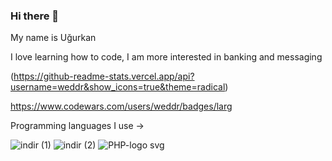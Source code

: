 ### Hi there 👋
My name is Uğurkan

I love learning how to code, I am more interested in banking and messaging 

(https://github-readme-stats.vercel.app/api?username=weddr&show_icons=true&theme=radical)

https://www.codewars.com/users/weddr/badges/larg

Programming languages I use -> 

![indir (1)](https://user-images.githubusercontent.com/85494297/235372697-e17ecd80-eb3e-4027-b49d-7bcb15e9c9db.png) ![indir (2)](https://user-images.githubusercontent.com/85494297/235372723-c1406602-9546-4de0-875b-61233610a273.png) ![PHP-logo svg](https://user-images.githubusercontent.com/85494297/235373265-61ca12b0-9807-4f78-8622-014a3b5d6795.png)
